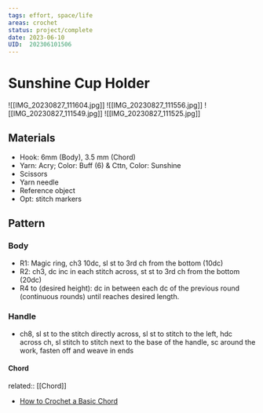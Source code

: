 ```yaml
---
tags: effort, space/life
areas: crochet 
status: project/complete
date: 2023-06-10
UID:  202306101506
---
```


# Sunshine Cup Holder

![[IMG_20230827_111604.jpg]]
![[IMG_20230827_111556.jpg]]
![[IMG_20230827_111549.jpg]]
![[IMG_20230827_111525.jpg]]


## Materials
- Hook: 6mm (Body), 3.5 mm (Chord)
- Yarn: Acry; Color: Buff (6) & Cttn, Color: Sunshine
- Scissors
- Yarn needle
- Reference object
- Opt: stitch markers
## Pattern
### Body
- R1: Magic ring, ch3 10dc, sl st to 3rd ch from the bottom (10dc)
- R2: ch3, dc inc in each stitch across, st st to 3rd ch from the bottom (20dc)
- R4 to (desired height): dc in between each dc of the previous round (continuous rounds) until reaches desired length.
### Handle
- ch8, sl st to the stitch directly across, sl st to stitch to the left, hdc across ch, sl stitch to stitch next to the base of the handle, sc around the work, fasten off and weave in ends
#### Chord
related:: [[Chord]]
- [How to Crochet a Basic Chord](https://youtu.be/zd7N9hWUNqc)